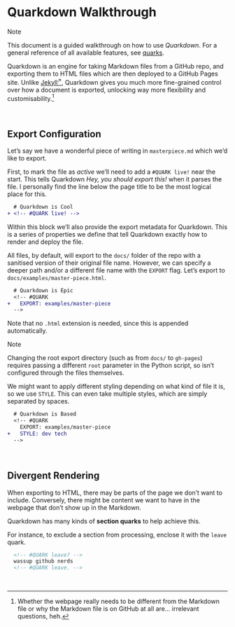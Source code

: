 # Quarkdown Walkthrough

> [!NOTE]
> This document is a guided walkthrough on how to use *Quarkdown*. For a general reference of all available features, see [quarks](quarks.md).

Quarkdown is an engine for taking Markdown files from a GitHub repo, and exporting them to HTML files which are then deployed to a GitHub Pages site. Unlike [Jekyll<sup>↗</sup>](https://docs.github.com/en/pages/setting-up-a-github-pages-site-with-jekyll), Quarkdown gives you much more fine-grained control over how a document is exported, unlocking way more flexibility and customisability.[^flex]

[^flex]: Whether the webpage really needs to be different from the Markdown file or why the Markdown file is on GitHub at all are... irrelevant questions, heh.


<br>


## Export Configuration

Let’s say we have a wonderful piece of writing in `masterpiece.md` which we’d like to export.

First, to mark the file as *active* we’ll need to add a `#QUARK live!` near the start. This tells Quarkdown *Hey, you should export this!* when it parses the file. I personally find the line below the page title to be the most logical place for this.

```diff
  # Quarkdown is Cool
+ <!-- #QUARK live! -->
```

Within this block we’ll also provide the export metadata for Quarkdown. This is a series of properties we define that tell Quarkdown exactly how to render and deploy the file.

All files, by default, will export to the `docs/` folder of the repo with a sanitised version of their original file name. However, we can specify a deeper path and/or a different file name with the `EXPORT` flag. Let’s export to `docs/examples/master-piece.html`.

```diff
  # Quarkdown is Epic
  <!-- #QUARK
+   EXPORT: examples/master-piece
  -->
```

Note that no `.html` extension is needed, since this is appended automatically.

> [!NOTE]
> Changing the root export directory (such as from `docs/` to `gh-pages`) requires passing a different `root` parameter in the Python script, so isn’t configured through the files themselves.

We might want to apply different styling depending on what kind of file it is, so we use `STYLE`. This can even take multiple styles, which are simply separated by spaces.

```diff
  # Quarkdown is Based
  <!-- #QUARK
    EXPORT: examples/master-piece
+   STYLE: dev tech
  -->
```


<br>


## Divergent Rendering

When exporting to HTML, there may be parts of the page we don’t want to include. Conversely, there might be content we want to have in the webpage that don’t show up in the Markdown.

Quarkdown has many kinds of **section quarks** to help achieve this.

For instance, to exclude a section from processing, enclose it with the `leave` quark.

```md
  <!-- #QUARK leave? -->
  wassup github nerds
  <!-- #QUARK leave. -->
```


<br>
